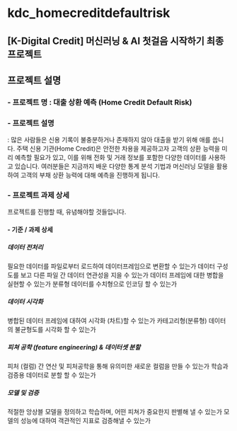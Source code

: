 # kdc_homecreditdefaultrisk
## [K-Digital Credit] 머신러닝 & AI 첫걸음 시작하기 최종 프로젝트

## 프로젝트 설명 

### - 프로젝트 명 : 대출 상환 예측 (Home Credit Default Risk)

### - 프로젝트 설명
: 많은 사람들은 신용 기록이 불충분하거나 존재하지 않아 대출을 받기 위해 애를 씁니다. 주택 신용 기관(Home Credit)은 안전한 차용을 제공하고자 고객의 상환 능력을 미리 예측할 필요가 있고, 이를 위해 전화 및 거래 정보를 포함한 다양한 데이터를 사용하고 있습니다. 여러분들은 지금까지 배운 다양한 통계 분석 기법과 머신러닝 모델을 활용하여 고객의 부채 상환 능력에 대해 예측을 진행하게 됩니다.

### - 프로젝트 과제 상세
프로젝트를 진행할 때, 유념해야할 것들입니다.

#### - 기준 / 과제 상세
##### 데이터 전처리                 
  필요한 데이터를 파일로부터 로드하여 데이터프레임으로 변환할 수 있는가
  데이터 구성도를 보고 다른 파일 간 데이터 연관성을 지을 수 있는가
  데이터 프레임에 대한 병합을 실현할 수 있는가
  분류형 데이터를 수치형으로 인코딩 할 수 있는가
##### 데이터 시각화
  병합된 데이터 프레임에 대하여 시각화 (차트)할 수 있는가
  카테고리형(분류형) 데이터의 불균형도를 시각화 할 수 있는가
##### 피쳐 공학 (feature engineering) & 데이터셋 분할    
  피처 (컬럼) 간 연산 및 피처공학을 통해 유의미한 새로운 컬럼을 만들 수 있는가
  학습과 검증용 데이터로 분할 할 수 있는가
##### 모델 및 검증
  적절한 앙상블 모델을 정의하고 학습하며, 어떤 피쳐가 중요한지 판별해 낼 수 있는가
  모델의 성능에 대하여 객관적인 지표로 검증해낼 수 있는가


